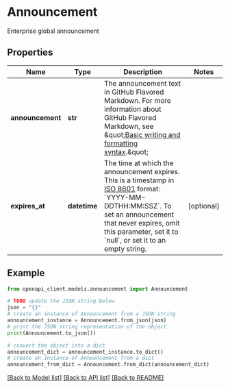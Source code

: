 # Announcement

Enterprise global announcement

## Properties

Name | Type | Description | Notes
------------ | ------------- | ------------- | -------------
**announcement** | **str** | The announcement text in GitHub Flavored Markdown. For more information about GitHub Flavored Markdown, see \&quot;[Basic writing and formatting syntax](https://docs.github.com/enterprise-server@3.4/github/writing-on-github/getting-started-with-writing-and-formatting-on-github/basic-writing-and-formatting-syntax).\&quot; | 
**expires_at** | **datetime** | The time at which the announcement expires. This is a timestamp in [ISO 8601](https://en.wikipedia.org/wiki/ISO_8601) format: &#x60;YYYY-MM-DDTHH:MM:SSZ&#x60;. To set an announcement that never expires, omit this parameter, set it to &#x60;null&#x60;, or set it to an empty string. | [optional] 

## Example

```python
from openapi_client.models.announcement import Announcement

# TODO update the JSON string below
json = "{}"
# create an instance of Announcement from a JSON string
announcement_instance = Announcement.from_json(json)
# print the JSON string representation of the object
print(Announcement.to_json())

# convert the object into a dict
announcement_dict = announcement_instance.to_dict()
# create an instance of Announcement from a dict
announcement_from_dict = Announcement.from_dict(announcement_dict)
```
[[Back to Model list]](../README.md#documentation-for-models) [[Back to API list]](../README.md#documentation-for-api-endpoints) [[Back to README]](../README.md)


